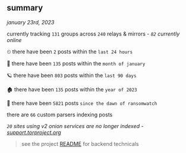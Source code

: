 
## summary
_january 23rd, 2023_

currently tracking `131` groups across `240` relays & mirrors - _`82` currently online_

⏲ there have been `2` posts within the `last 24 hours`

🦈 there have been `135` posts within the `month of january`

🪐 there have been `803` posts within the `last 90 days`

🏚 there have been `135` posts within the `year of 2023`

🦕 there have been `5821` posts `since the dawn of ransomwatch`

there are `66` custom parsers indexing posts

_`20` sites using v2 onion services are no longer indexed - [support.torproject.org](https://support.torproject.org/onionservices/v2-deprecation/)_

> see the project [README](https://github.com/joshhighet/ransomwatch#ransomwatch--) for backend technicals
